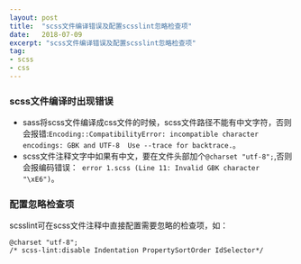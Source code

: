 ```yaml
---
layout: post
title:  "scss文件编译错误及配置scsslint忽略检查项"
date:   2018-07-09
excerpt: "scss文件编译错误及配置scsslint忽略检查项"
tag:
- scss
- css
---
```


### scss文件编译时出现错误
 * sass将scss文件编译成css文件的时候，scss文件路径不能有中文字符，否则会报错:`Encoding::CompatibilityError: incompatible character encodings: GBK and UTF-8  Use --trace for backtrace.`。
 * scss文件注释文字中如果有中文，要在文件头部加个`@charset "utf-8";`,否则会报编码错误：` error 1.scss (Line 11: Invalid GBK character "\xE6")`。

### 配置忽略检查项
scsslint可在scss文件注释中直接配置需要忽略的检查项，如：

    @charset "utf-8";
    /* scss-lint:disable Indentation PropertySortOrder IdSelector*/

